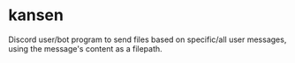 # kansen

Discord user/bot program to send files based on specific/all user messages, using the message's content as a filepath.
